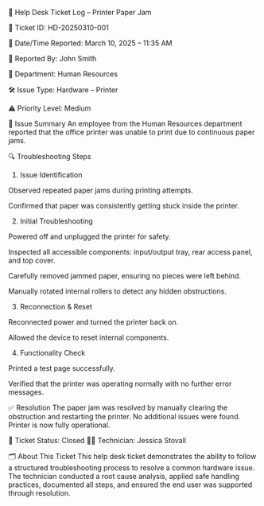 🧾 Help Desk Ticket Log – Printer Paper Jam

🎫 Ticket ID: HD-20250310-001

📅 Date/Time Reported: March 10, 2025 – 11:35 AM

👤 Reported By: John Smith

🏢 Department: Human Resources

🛠️ Issue Type: Hardware – Printer

⚠️ Priority Level: Medium

📝 Issue Summary
An employee from the Human Resources department reported that the office printer was unable to print due to continuous paper jams.

🔍 Troubleshooting Steps
1. Issue Identification

Observed repeated paper jams during printing attempts.

Confirmed that paper was consistently getting stuck inside the printer.

2. Initial Troubleshooting

Powered off and unplugged the printer for safety.

Inspected all accessible components: input/output tray, rear access panel, and top cover.

Carefully removed jammed paper, ensuring no pieces were left behind.

Manually rotated internal rollers to detect any hidden obstructions.

3. Reconnection & Reset

Reconnected power and turned the printer back on.

Allowed the device to reset internal components.

4. Functionality Check

Printed a test page successfully.

Verified that the printer was operating normally with no further error messages.

✅ Resolution
The paper jam was resolved by manually clearing the obstruction and restarting the printer. No additional issues were found. Printer is now fully operational.

📌 Ticket Status: Closed
👩‍💻 Technician: Jessica Stovall

🗂️ About This Ticket
This help desk ticket demonstrates the ability to follow a structured troubleshooting process to resolve a common hardware issue. The technician conducted a root cause analysis, applied safe handling practices, documented all steps, and ensured the end user was supported through resolution.




